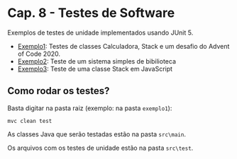 # Cap. 8 - Testes de Software

Exemplos de testes de unidade implementados usando JUnit 5.

* [Exemplo1](https://github.com/mtov/ESM-ExemplosCodigo/tree/master/cap8/exemplo1): Testes de classes Calculadora, Stack e um desafio do Advent of Code 2020.
* [Exemplo2](https://github.com/mtov/ESM-ExemplosCodigo/tree/master/cap8/exemplo2): Teste de um sistema simples de bibilioteca
* [Exemplo3](https://github.com/mtov/ESM-ExemplosCodigo/tree/master/cap8/exemplo3): Teste de uma classe Stack em JavaScript



## Como rodar os testes?

Basta digitar na pasta raiz (exemplo: na pasta `exemplo1`):

```mvc clean test```

As classes Java que serão testadas estão na pasta `src\main`.

Os arquivos com os testes de unidade estão na pasta `src\test`.
